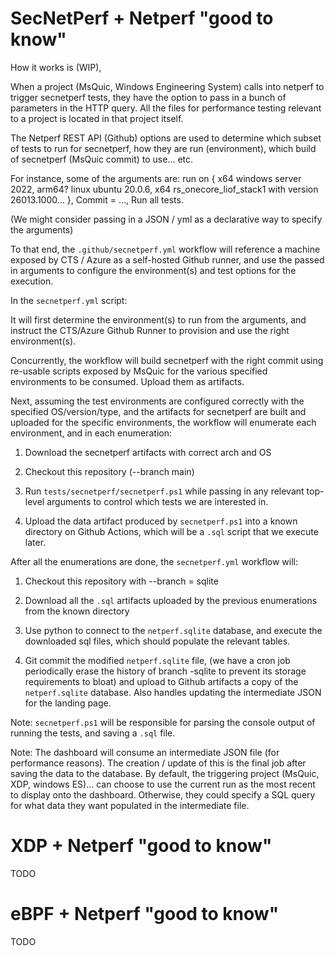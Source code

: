 
# SecNetPerf + Netperf "good to know"

How it works is (WIP),

When a project (MsQuic, Windows Engineering System) calls into netperf to trigger secnetperf tests, they have the option to pass in
a bunch of parameters in the HTTP query. All the files for performance testing relevant to a project is located in that project itself.

The Netperf REST API (Github) options are used to determine which subset of tests to run for secnetperf, how they are run (environment), which build of secnetperf (MsQuic commit) to use... etc.

For instance, some of the arguments are: run on { x64 windows server 2022, arm64? linux ubuntu 20.0.6, x64 rs_onecore_liof_stack1 with version 26013.1000... }, Commit = ..., Run all tests.

(We might consider passing in a JSON / yml as a declarative way to specify the arguments)

To that end, the `.github/secnetperf.yml` workflow will reference a machine exposed by CTS / Azure as a self-hosted Github runner, and use the passed in arguments to configure
the environment(s) and test options for the execution.

In the `secnetperf.yml` script:

It will first determine the environment(s) to run from the arguments, and instruct the CTS/Azure Github Runner to provision and use the right environment(s).

Concurrently, the workflow will build secnetperf with the right commit using re-usable scripts exposed by MsQuic for the various specified environments to be consumed. Upload them as artifacts.

Next, assuming the test environments are configured correctly with the specified OS/version/type, and the artifacts for secnetperf are built and uploaded for the specific environments,
the workflow will enumerate each environment, and in each enumeration:

1. Download the secnetperf artifacts with correct arch and OS

2. Checkout this repository (--branch main)

3. Run `tests/secnetperf/secnetperf.ps1` while passing in any relevant top-level arguments to control which tests we are interested in.

4. Upload the data artifact produced by `secnetperf.ps1` into a known directory on Github Actions, which will be a `.sql` script that we execute later.

After all the enumerations are done, the `secnetperf.yml` workflow will:

1. Checkout this repository with --branch = sqlite

2. Download all the `.sql` artifacts uploaded by the previous enumerations from the known directory

3. Use python to connect to the `netperf.sqlite` database, and execute the downloaded sql files, which should populate the relevant tables.

4. Git commit the modified `netperf.sqlite` file, (we have a cron job periodically erase the history of branch -sqlite to prevent its storage requirements to bloat) and upload to Github artifacts a copy of the `netperf.sqlite` database. Also handles updating the intermediate JSON for the landing page.

Note: `secnetperf.ps1` will be responsible for parsing the console output of running the tests, and saving a `.sql` file.

Note: The dashboard will consume an intermediate JSON file (for performance reasons). The creation / update of this is the final job after saving the data to the database. By default, the triggering project (MsQuic, XDP, windows ES)... can choose to use the current run as the most recent to display
onto the dashboard. Otherwise, they could specify a SQL query for what data they want populated in the intermediate file.

# XDP + Netperf "good to know"

TODO

# eBPF + Netperf "good to know"

TODO
